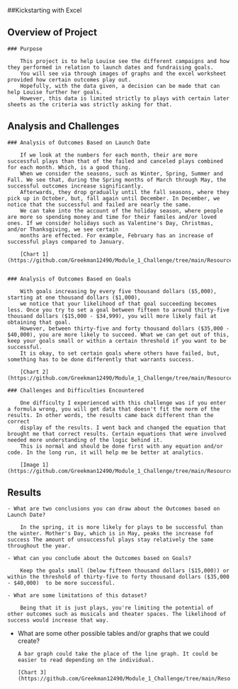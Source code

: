 ##Kickstarting with Excel

## Overview of Project

	### Purpose

		This project is to help Louise see the different campaigns and how they performed in relation to launch dates and fundraising goals. 
		You will see via through images of graphs and the excel worksheet provided how certain outcomes play out. 
		Hopefully, with the data given, a decision can be made that can help Louise further her goals.
		However, this data is limited strictly to plays with certain later sheets as the criteria was strictly asking for that.

## Analysis and Challenges

	### Analysis of Outcomes Based on Launch Date
	
		If we look at the numbers for each month, their are more successful plays than that of the failed and canceled plays combined for each month. Which, is a good thing. 
		When we consider the seasons, such as Winter, Spring, Summer and Fall. We see that, during the Spring months of March through May, the successful outcomes increase significantly.
		Afterwards, they drop gradually until the fall seasons, where they pick up in October, but, fall again until December. In December, we notice that the successful and failed are nearly the same. 
		We can take into the account of the holiday season, where people are more so spending money and time for their familes and/or loved ones. If we consider holidays such as Valentine's Day, Christmas, and/or Thanksgiving, we see certain 
		months are effected. For example, February has an increase of successful plays compared to January. 
		
		[Chart 1](https://github.com/Greekman12490/Module_1_Challenge/tree/main/Resources/Theater_Outcomes_vs_Launch.png/)
		
		
	### Analysis of Outcomes Based on Goals

		With goals increasing by every five thousand dollars ($5,000), starting at one thousand dollars ($1,000),
		we notice that your likelihood of that goal succeeding becomes less. Once you try to set a goal between fifteen to around thirty-five thousand dollars ($15,000 - $34,999), you will more likely fail at obtaining that goal.
		However, between thirty-five and forty thousand dollars ($35,000 - $40,000), you are more likely to succeed. What we can get out of this, keep your goals small or within a certain threshold if you want to be successful. 
		It is okay, to set certain goals where others have failed, but, something has to be done differently that warrants success.
		
		[Chart 2](https://github.com/Greekman12490/Module_1_Challenge/tree/main/Resources/Outcomes_vs_Goals.png/)
		
	### Challenges and Difficulties Encountered

		One difficulty I experienced with this challenge was if you enter a formula wrong, you will get data that doesn't fit the norm of the results. In other words, the results came back different than the correct
		display of the results. I went back and changed the equation that brought me that correct results. Certain equations that were involved needed more understanding of the logic behind it.
		This is normal and should be done first with any equation and/or code. In the long run, it will help me be better at analytics.
		
		[Image 1](https://github.com/Greekman12490/Module_1_Challenge/tree/main/Resources/Potential_Error.png/)
		

## Results

	- What are two conclusions you can draw about the Outcomes based on Launch Date?
	
		In the spring, it is more likely for plays to be successful than the winter. Mother's Day, which is in May, peaks the increase fof success The amount of unsuccessful plays stay relatively the same throughout the year.

	- What can you conclude about the Outcomes based on Goals?
	
		Keep the goals small (below fifteen thousand dollars ($15,000)) or within the threshold of thirty-five to forty thousand dollars ($35,000 - $40,000)  to be more successful.

	- What are some limitations of this dataset?
	
		Being that it is just plays, you're limiting the potential of other outcomes such as musicals and theater spaces. The likelihood of success would increase that way.

- 	What are some other possible tables and/or graphs that we could create?
	
		A bar graph could take the place of the line graph. It could be easier to read depending on the individual.
		
		[Chart 3](https://github.com/Greekman12490/Module_1_Challenge/tree/main/Resources/Theater_Outcomes_vs_Launch_Bar_Graph.png/)
		
		
